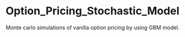 # Option_Pricing_Stochastic_Model

Monte carlo simulations of vanilla option pricing by using GBM model.
